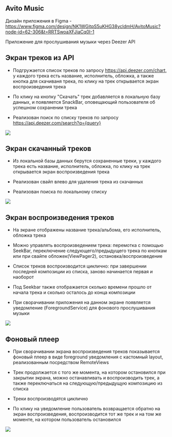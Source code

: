 ## Avito Music
Дизайн приложения в Figma - https://www.figma.com/design/NK1WGitpS5uKHG38ycldmH/AvitoMusic?node-id=62-306&t=RRTSwoaXFJiaCq0I-1

Приложение для прослушивания музыки через Deezer API

## Экран треков из API

- Подгружается список треков по запросу https://api.deezer.com/chart, у каждого трека есть название, исполнитель, обложка, а также кнопка для скачиваня трека, по клику на трек открывается экран воспроизведения трека

- По клику на кнопку "Скачать" трек добавляется в локальную базу данных, и появляется SnackBar, оповещающий пользователя об успешном сохранении трека

- Реализован поиск по списку треков по запросу https://api.deezer.com/search?q={query}

<img src = https://psv4.userapi.com/s/v1/d/P9IzY5cWc7dcX-oujz9qzFG0f6KPfi7DAopaJ_Umz6TtYf4ga1w61pf3zIHZThPUxaazGmUUNLwiV_k3d7v6Uhn4nDxLnCKOFUgfClnAPkMhkMsC2fFNEw/tracks_screen.png>

## Экран скачанный треков

- Из локальной базы данных берутся сохраненные треки, у каждого трека есть название, исполнитель, обложка, по клику на трек открывается экран воспроизведения трека

- Реализован свайп влево для удаления трека из скачанных  

- Реализован поиска по локальному списку

<img src = https://psv4.userapi.com/s/v1/d/OkG8VzOC_uSqMuOmzwao_gEWMFjMuecKGKy5gOGVRsYoHYNdxm6uxxvP-fH24fK1WkoNaeMaGM4gPekDWEMAUvOxu-bFubkewEVz3OxBtdgBZhtlXqrcBw/downloaded_tracks.png>

## Экран воспроизведения треков

- На экране отображены название трека/альбома, его исполнитель, обложка трека

- Можно управлять воспроизведением трека: перемотка с помощью SeekBar, переключение следующего/предыдущего трека по кнопкам или при свайпе обложек(ViewPager2), остановка/воспроизведение

- Список треков воспроизводится циклично: при завершении последней композиции из списка, заново начинается первая и наоборот

- Под Seekbar также отображается сколько времени прошло от начала трека и сколько осталось до конца композиции

- При сворачивании приложения на данном экране появляется уведомление (ForegroundService) для фонового прослушивания музыки

<img src = https://psv4.userapi.com/s/v1/d/R0HrYLh0BdhKlOF9CISFhnE9LiaxCzHCIqpZT0h1_82nvktkxqpHcEu7x760GwitG2zi_7iDxNdYT7-1K-q9WrqadpOnWjdqEl3Dbl_VLgNqRHCRL_aZIA/proslushivanie_treka.png>

## Фоновый плеер

- При сворачивании экрана воспроизведения треков показывается фоновый плеер в виде foreground уведомления с кастомный layout, реализованным посредством RemoteViews

- Трек продолжается с того же момента, на котором остановился при закрытии экрана, можно останавливать и воспроизводить трек, а также переключаться на следующую/предыдущую композицию из списка

- Треки воспроизводятся циклично

- По клику на уведомление пользователь возвращается обратно на экран воспроизведения, воспроизводится тот же трек и на том же моменте, на котором пользователь остановился

<img src = https://psv4.userapi.com/s/v1/d/cG-wo7jOUCbQvbkO5OK3h77Nu_MtNrLxLSlCKAzfBQCIRKc59tadshBsuGTC1cu3vayPTN21ogMPRdU4yg1QZ9ibTrEFRRdyLk7MGJNvaBSjRIhBR6Gk8Q/uvedomlenia.png>

